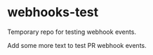 # webhooks-test
Temporary repo for testing webhook events.

Add some more text to test PR webhook events.
